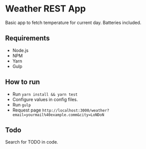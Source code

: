 # Weather REST App
Basic app to fetch temperature for current day. Batteries included.

## Requirements
- Node.js 
- NPM
- Yarn
- Gulp

## How to run

- Run `yarn install && yarn test`
- Configure values in config files.
- Run `gulp`
- Request page `http://localhost:3000/weather?email=yourmail%40example.comm&city=LoNDoN`

## Todo
Search for TODO in code.
